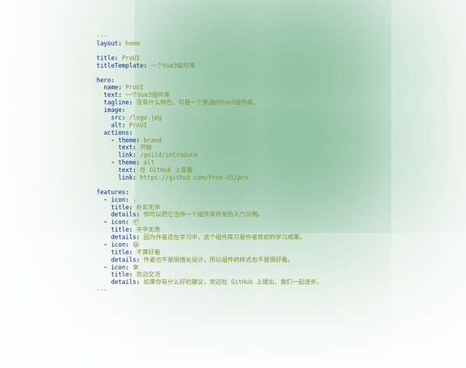 ```yaml
---
layout: home

title: ProUI
titleTemplate: 一个Vue3组件库

hero:
  name: ProUI
  text: 一个Vue3组件库
  tagline: 没有什么特色，只是一个普通的Vue3组件库。
  image:
    src: /logo.jpg
    alt: ProUI
  actions:
    - theme: brand
      text: 开始
      link: /guild/introduce
    - theme: alt
      text: 在 GitHub 上查看
      link: https://github.com/Pros-UI/pro

features:
  - icon: 💡
    title: 朴实无华
    details: 你可以把它当作一个组件库开发的入门示例。
  - icon: 📦
    title: 平平无奇
    details: 因为作者还在学习中，这个组件库只是作者目前的学习成果。
  - icon: 😅
    title: 不算好看
    details: 作者也不是很擅长设计，所以组件的样式也不是很好看。
  - icon: 🛠️
    title: 欢迎交流
    details: 如果你有什么好的建议，欢迎在 GitHub 上提出，我们一起进步。
---
```


<div style="width: 0px; height: 0px; border-radius: 50%; position: fixed; top: 220px; right: 390px; box-shadow: 0px 0px 350px 250px rgb(116,178,139);z-index: -1"></div>